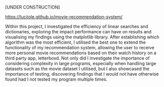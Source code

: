 [UNDER CONSTRUCTION]

https://luciiole.github.io/movie-recommendation-system/

Within this project, I investigated the efficiency of linear searches and dictionaries, exploring the impact performance can have on results and visualising my findings using 
the matplotlib library. After establishing which algorithm was the most efficient, I utilised the best one to extend the functionality of my recommendation system, allowing the 
user to receive more personal movie recommendations based on their watch history on a third party app, letterboxd. Not only did I investigate the importance of considering 
complexity in large programs, especially when handling large datasets such as the movie dataset I utilised, but I also showcased the importance of testing, discovering findings 
that I would not have otherwise found had I not tested my program multiple times.
